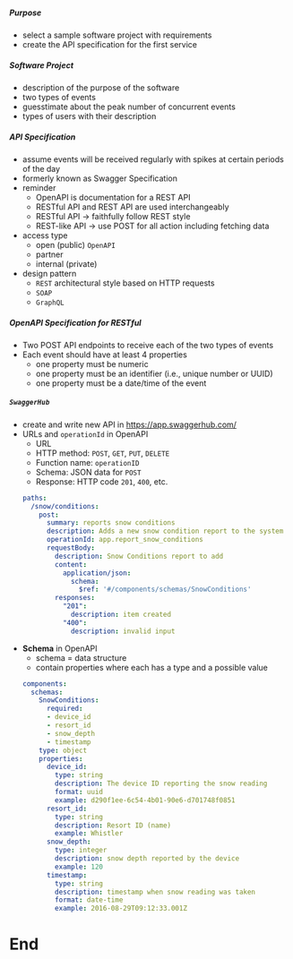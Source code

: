 ##### Purpose
- select a sample software project with requirements
- create the API specification for the first service

##### Software Project
- description of the purpose of the software
- two types of events
- guesstimate about the peak number of concurrent events
- types of users with their description

##### API Specification
- assume events will be received regularly with spikes at certain periods of the day
- formerly known as Swagger Specification
- reminder
	- OpenAPI is documentation for a REST API
	- RESTful API and REST API are used interchangeably
	- RESTful API → faithfully follow REST style
	- REST-like API → use POST for all action including fetching data
- access type
	- open (public)			`OpenAPI`
	- partner
	- internal (private)
- design pattern
	- `REST`		architectural style based on HTTP requests
	- `SOAP`
	- `GraphQL` 

##### OpenAPI Specification for RESTful
- Two POST API endpoints to receive each of the two types of events
- Each event should have at least 4 properties
	- one property must be numeric
	- one property must be an identifier (i.e., unique number or UUID)
	- one property must be a date/time of the event

##### `SwaggerHub`
- create and write new API in https://app.swaggerhub.com/
- URLs and `operationId` in OpenAPI
	- URL
	- HTTP method: `POST`, `GET`, `PUT`, `DELETE`
	- Function name: `operationID` 
	- Schema: JSON data for `POST`
	- Response: HTTP code `201`, `400`, etc. 
	```yaml
	paths:
	  /snow/conditions:
		post:
		  summary: reports snow conditions
		  description: Adds a new snow condition report to the system
		  operationId: app.report_snow_conditions
		  requestBody:
			description: Snow Conditions report to add
			content:
			  application/json:
				schema:
				  $ref: '#/components/schemas/SnowConditions'
			responses:
			  "201":
			    description: item created
			  "400":
			    description: invalid input
	```
- **Schema** in OpenAPI
	- schema = data structure
	- contain properties where each has a type and a possible value
	```YAML
	components:
	  schemas:
		SnowConditions:
		  required:
		  - device_id
		  - resort_id
		  - snow_depth
		  - timestamp
		type: object
		properties:
		  device_id:
			type: string
			description: The device ID reporting the snow reading
			format: uuid
			example: d290f1ee-6c54-4b01-90e6-d701748f0851
		  resort_id:
			type: string
			description: Resort ID (name)
			example: Whistler
		  snow_depth:
			type: integer
			description: snow depth reported by the device
			example: 120
		  timestamp:
			type: string
			description: timestamp when snow reading was taken
			format: date-time
			example: 2016-08-29T09:12:33.001Z
	```

# End
